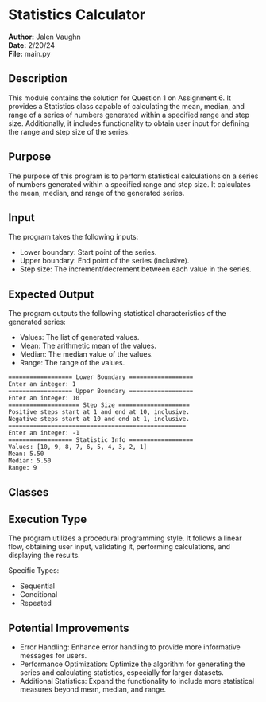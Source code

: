 # Statistics Calculator

**Author:** Jalen Vaughn  
**Date:** 2/20/24  
**File:** main.py

## Description

This module contains the solution for Question 1 on Assignment 6. It provides a Statistics class capable of calculating
the mean, median, and range of a series of numbers generated within a specified range and step size. Additionally, it
includes functionality to obtain user input for defining the range and step size of the series.

## Purpose

The purpose of this program is to perform statistical calculations on a series of numbers generated within a specified
range and step size. It calculates the mean, median, and range of the generated series.

## Input

The program takes the following inputs:

- Lower boundary: Start point of the series.
- Upper boundary: End point of the series (inclusive).
- Step size: The increment/decrement between each value in the series.

## Expected Output

The program outputs the following statistical characteristics of the generated series:

- Values: The list of generated values.
- Mean: The arithmetic mean of the values.
- Median: The median value of the values.
- Range: The range of the values.

```
================== Lower Boundary ==================
Enter an integer: 1
================== Upper Boundary ==================
Enter an integer: 10
==================== Step Size ====================
Positive steps start at 1 and end at 10, inclusive.
Negative steps start at 10 and end at 1, inclusive.
==================================================
Enter an integer: -1
================== Statistic Info ==================
Values: [10, 9, 8, 7, 6, 5, 4, 3, 2, 1]
Mean: 5.50
Median: 5.50
Range: 9
```
## Classes



## Execution Type

The program utilizes a procedural programming style. It follows a linear flow, obtaining user input, validating it,
performing calculations, and displaying the results.

Specific Types:
- Sequential
- Conditional
- Repeated

## Potential Improvements

- Error Handling: Enhance error handling to provide more informative messages for users.
- Performance Optimization: Optimize the algorithm for generating the series and calculating statistics, especially for
  larger datasets.
- Additional Statistics: Expand the functionality to include more statistical measures beyond mean, median, and range.

